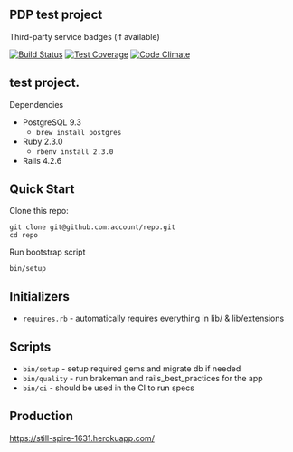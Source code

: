PDP test project
-

Third-party service badges (if available)

[![Build Status](https://semaphoreci.com/api/v1/MarselShiriyazdanov/pdp-test-project/branches/master/badge.svg)](https://semaphoreci.com/MarselShiriyazdanov/pdp-test-project)
[![Test Coverage](https://codeclimate.com/repos/5499a62c69568048ce005b09/badges/fd447e3575ba73aefc1a/coverage.svg)](https://codeclimate.com/repos/5499a62c69568048ce005b09/feed)
[![Code Climate](https://codeclimate.com/repos/5499a62c69568048ce005b09/badges/fd447e3575ba73aefc1a/gpa.svg)](https://codeclimate.com/repos/5499a62c69568048ce005b09/feed)

test project.
-

Dependencies

- PostgreSQL 9.3
  - `brew install postgres`
- Ruby 2.3.0
  - `rbenv install 2.3.0`
- Rails 4.2.6

Quick Start
-

Clone this repo:

```
git clone git@github.com:account/repo.git
cd repo
```

Run bootstrap script

```
bin/setup
```

Initializers
-

* `requires.rb` - automatically requires everything in lib/ & lib/extensions

Scripts
-

* `bin/setup` - setup required gems and migrate db if needed
* `bin/quality` - run brakeman and rails_best_practices for the app
* `bin/ci` - should be used in the CI to run specs

Production
-
https://still-spire-1631.herokuapp.com/
